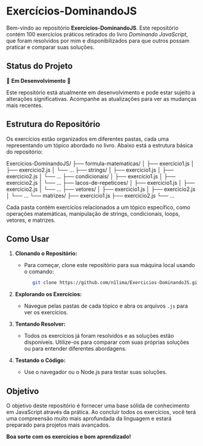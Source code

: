 
# Exercícios-DominandoJS

Bem-vindo ao repositório **Exercícios-DominandoJS**. Este repositório contém 100 exercícios práticos retirados do livro *Dominando JavaScript*, que foram resolvidos por mim e disponibilizados para que outros possam praticar e comparar suas soluções.

## Status do Projeto

🚧 **Em Desenvolvimento** 🚧

Este repositório está atualmente em desenvolvimento e pode estar sujeito a alterações significativas. Acompanhe as atualizações para ver as mudanças mais recentes.

## Estrutura do Repositório

Os exercícios estão organizados em diferentes pastas, cada uma representando um tópico abordado no livro. Abaixo está a estrutura básica do repositório:

Exercicios-DominandoJS/ ├── formula-matematicas/ │ ├── exercicio1.js │ ├── exercicio2.js │ └── ... ├── strings/ │ ├── exercicio1.js │ ├── exercicio2.js │ └── ... ├── condicionais/ │ ├── exercicio1.js │ ├── exercicio2.js │ └── ... ├── lacos-de-repeticoes/ │ ├── exercicio1.js │ ├── exercicio2.js │ └── ... ├── vetores/ │ ├── exercicio1.js │ ├── exercicio2.js │ └── ... └── matrizes/ ├── exercicio1.js ├── exercicio2.js └── ...

Cada pasta contém exercícios relacionados a um tópico específico, como operações matemáticas, manipulação de strings, condicionais, loops, vetores, e matrizes.

## Como Usar

1. **Clonando o Repositório:** 
   - Para começar, clone este repositório para sua máquina local usando o comando:
     ```bash
        git clone https://github.com/n1lima/Exercicios-DominandoJS.git
     ```
   
2. **Explorando os Exercícios:**
   - Navegue pelas pastas de cada tópico e abra os arquivos `.js` para ver os exercícios.

3. **Tentando Resolver:**
   - Todos os exercícios já foram resolvidos e as soluções estão disponíveis. Utilize-os para comparar com suas próprias soluções ou para entender diferentes abordagens.

4. **Testando o Código:**
   - Use o navegador ou o Node.js para testar suas soluções.

## Objetivo

O objetivo deste repositório é fornecer uma base sólida de conhecimento em JavaScript através da prática. Ao concluir todos os exercícios, você terá uma compreensão muito mais aprofundada da linguagem e estará preparado para projetos mais avançados.

**Boa sorte com os exercícios e bom aprendizado!**
